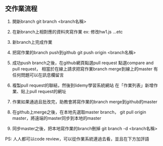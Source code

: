## 交作業流程
1. 開新branch
   git branch <branch名稱>

2. 在新branch上相對應的資料夾寫作業
   ex: 修改hw1.js ...etc

3. 新branch上完成作業

4. 把寫作業的branch push到github
   git push origin <branch名稱>

5. 成功push branch之後，在github網頁點選pull request
   點選compare and pull request，
   相當於在線上請求把寫作業branch merge到線上的master
   有任何問題可以在訊息欄留言

6. 複製pull request的聯結，然後到lidemy學習系統網站
   在「作業列表」新增作業、貼上pull request的網址

7. 作業如果通過且批改完，助教會將寫作業的branch merge到github的master

8. 在github上merge之後，在本地先選取master branch，
   git pull origin master，將遠端的master同步到本地的master

9. 同步master之後，把本地寫作業的branch刪掉
   git branch -d <branch名稱>


PS: 人人都可以code review，可以從作業系統連過去看，並且在下方加評語

